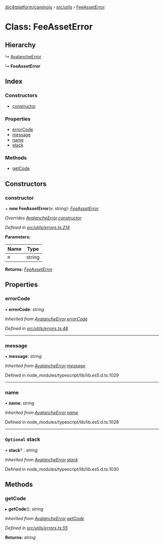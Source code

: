 [@c4tplatform/caminojs](../README.md) › [src/utils](../modules/src_utils.md) › [FeeAssetError](src_utils.feeasseterror.md)

# Class: FeeAssetError

## Hierarchy

  ↳ [AvalancheError](src_utils.avalancheerror.md)

  ↳ **FeeAssetError**

## Index

### Constructors

* [constructor](src_utils.feeasseterror.md#constructor)

### Properties

* [errorCode](src_utils.feeasseterror.md#errorcode)
* [message](src_utils.feeasseterror.md#message)
* [name](src_utils.feeasseterror.md#name)
* [stack](src_utils.feeasseterror.md#optional-stack)

### Methods

* [getCode](src_utils.feeasseterror.md#getcode)

## Constructors

###  constructor

\+ **new FeeAssetError**(`m`: string): *[FeeAssetError](src_utils.feeasseterror.md)*

*Overrides [AvalancheError](src_utils.avalancheerror.md).[constructor](src_utils.avalancheerror.md#constructor)*

*Defined in [src/utils/errors.ts:214](https://github.com/chain4travel/caminojs/blob/8077d740/src/utils/errors.ts#L214)*

**Parameters:**

Name | Type |
------ | ------ |
`m` | string |

**Returns:** *[FeeAssetError](src_utils.feeasseterror.md)*

## Properties

###  errorCode

• **errorCode**: *string*

*Inherited from [AvalancheError](src_utils.avalancheerror.md).[errorCode](src_utils.avalancheerror.md#errorcode)*

*Defined in [src/utils/errors.ts:48](https://github.com/chain4travel/caminojs/blob/8077d740/src/utils/errors.ts#L48)*

___

###  message

• **message**: *string*

*Inherited from [AvalancheError](src_utils.avalancheerror.md).[message](src_utils.avalancheerror.md#message)*

Defined in node_modules/typescript/lib/lib.es5.d.ts:1029

___

###  name

• **name**: *string*

*Inherited from [AvalancheError](src_utils.avalancheerror.md).[name](src_utils.avalancheerror.md#name)*

Defined in node_modules/typescript/lib/lib.es5.d.ts:1028

___

### `Optional` stack

• **stack**? : *string*

*Inherited from [AvalancheError](src_utils.avalancheerror.md).[stack](src_utils.avalancheerror.md#optional-stack)*

Defined in node_modules/typescript/lib/lib.es5.d.ts:1030

## Methods

###  getCode

▸ **getCode**(): *string*

*Inherited from [AvalancheError](src_utils.avalancheerror.md).[getCode](src_utils.avalancheerror.md#getcode)*

*Defined in [src/utils/errors.ts:55](https://github.com/chain4travel/caminojs/blob/8077d740/src/utils/errors.ts#L55)*

**Returns:** *string*
